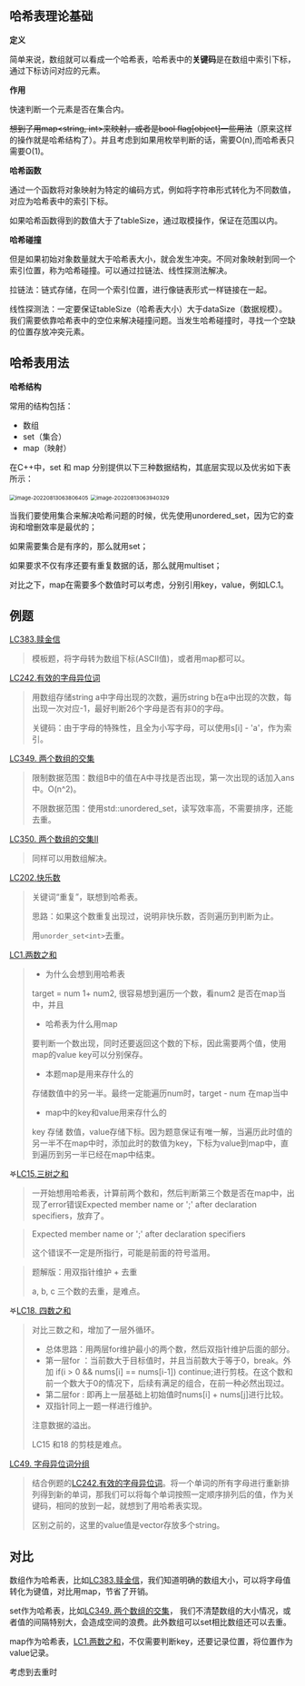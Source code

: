 ## 哈希表理论基础

**定义**

简单来说，数组就可以看成一个哈希表，哈希表中的**关键码**是在数组中索引下标，通过下标访问对应的元素。

**作用**

快速判断一个元素是否在集合内。

~~想到了用map<string, int>来映射，或者是bool flag[object]一些用法~~（原来这样的操作就是哈希结构了）。并且考虑到如果用枚举判断的话，需要O(n),而哈希表只需要O(1)。

**哈希函数**

通过一个函数将对象映射为特定的编码方式，例如将字符串形式转化为不同数值，对应为哈希表中的索引下标。

如果哈希函数得到的数值大于了tableSize，通过取模操作，保证在范围以内。

**哈希碰撞**

但是如果初始对象数量就大于哈希表大小，就会发生冲突。不同对象映射到同一个索引位置，称为哈希碰撞。可以通过拉链法、线性探测法解决。

拉链法：链式存储，在同一个索引位置，进行像链表形式一样链接在一起。

线性探测法：一定要保证tableSize（哈希表大小）大于dataSize（数据规模）。 我们需要依靠哈希表中的空位来解决碰撞问题。当发生哈希碰撞时，寻找一个空缺的位置存放冲突元素。

## 哈希表用法

**哈希结构**

常用的结构包括：

- 数组
- set（集合）
- map（映射）

在C++中，set 和 map 分别提供以下三种数据结构，其底层实现以及优劣如下表所示：

<img src="http://pic.shixiaocaia.fun/202208130638920.png" alt="image-20220813063806405" style="zoom: 67%;" />

<img src="http://pic.shixiaocaia.fun/202208130639362.png" alt="image-20220813063940329" style="zoom: 67%;" />

当我们要使用集合来解决哈希问题的时候，优先使用unordered_set，因为它的查询和增删效率是最优的；

如果需要集合是有序的，那么就用set；

如果要求不仅有序还要有重复数据的话，那么就用multiset；

对比之下，map在需要多个数值时可以考虑，分别引用key，value，例如LC.1。

## 例题

[LC383.赎金信](https://leetcode.cn/problems/ransom-note/)

> 模板题，将字母转为数组下标(ASCII值)，或者用map都可以。

[LC242.有效的字母异位词](https://leetcode.cn/problems/valid-anagram/)

> 用数组存储string a中字母出现的次数，遍历string b在a中出现的次数，每出现一次对应-1，最好判断26个字母是否有非0的字母。
>
> 关键码：由于字母的特殊性，且全为小写字母，可以使用s[i] - 'a'，作为索引。

[LC349. 两个数组的交集](https://leetcode.cn/problems/intersection-of-two-arrays/)

> 限制数据范围：数组B中的值在A中寻找是否出现，第一次出现的话加入ans中。O(n^2)。
>
> 不限数据范围：使用std::unordered_set，读写效率高，不需要排序，还能去重。

[LC350. 两个数组的交集II](https://leetcode.cn/problems/intersection-of-two-arrays-ii/)

> 同样可以用数组解决。

[LC202.快乐数](https://leetcode.cn/problems/happy-number/)

> 关键词“重复”，联想到哈希表。
>
> 思路：如果这个数重复出现过，说明非快乐数，否则遍历到判断为止。
>
> 用`unorder_set<int>`去重。

[LC1.两数之和](https://leetcode.cn/problems/two-sum/)

> - 为什么会想到用哈希表
>
> target = num 1+ num2, 很容易想到遍历一个数，看num2 是否在map当中，并且
>
> - 哈希表为什么用map
>
>  要判断一个数出现，同时还要返回这个数的下标，因此需要两个值，使用map的value key可以分别保存。
>
> - 本题map是用来存什么的
>
>  存储数值中的另一半。最终一定能遍历num时，target - num 在map当中
>
> - map中的key和value用来存什么的
>
>  key 存储 数值，value存储下标。因为题意保证有唯一解，当遍历此时值的另一半不在map中时，添加此时的数值为key，下标为value到map中，直到遍历到另一半已经在map中结束。

𖤐[LC15.三树之和](https://leetcode.cn/problems/3sum/)

> 一开始想用哈希表，计算前两个数和，然后判断第三个数是否在map中，出现了error错误Expected member name or ';' after declaration specifiers，放弃了。

> Expected member name or ';' after declaration specifiers
>
> 这个错误不一定是所指行，可能是前面的符号滥用。

> 题解版：用双指针维护 + 去重
>
> a, b, c 三个数的去重，是难点。

𖤐[LC18. 四数之和](https://leetcode.cn/problems/4sum/)

> 对比三数之和，增加了一层外循环。
>
> - 总体思路：用两层for维护最小的两个数，然后双指针维护后面的部分。
> - 第一层for ：当前数大于目标值时，并且当前数大于等于0，break。外加 if(i > 0 && nums[i] == nums[i-1]) continue;进行剪枝。在这个数和前一个数大于0的情况下，后续有满足的组合，在前一种必然出现过。
> - 第二层for : 即再上一层基础上初始值时nums[i] + nums[j]进行比较。
> - 双指针同上一题一样进行维护。
>
> 注意数据的溢出。
>
> LC15 和18 的剪枝是难点。

[LC49. 字母异位词分组](https://leetcode.cn/problems/group-anagrams/)

> 结合例题的[LC242.有效的字母异位词](https://leetcode.cn/problems/valid-anagram/)。将一个单词的所有字母进行重新排列得到新的单词，那我们可以将每个单词按照一定顺序排列后的值，作为关键码，相同的放到一起，就想到了用哈希表实现。
>
> 区别之前的，这里的value值是vector存放多个string。

## 对比

数组作为哈希表，比如[LC383.赎金信](https://leetcode.cn/problems/ransom-note/)，我们知道明确的数组大小，可以将字母值转化为键值，对比用map，节省了开销。

set作为哈希表，比如[LC349. 两个数组的交集](https://leetcode.cn/problems/intersection-of-two-arrays/)， 我们不清楚数组的大小情况，或者值的间隔特别大，会造成空间的浪费。此外数组可以set相比数组还可以去重。

map作为哈希表，[LC1.两数之和](https://leetcode.cn/problems/two-sum/)，不仅需要判断key，还要记录位置，将位置作为value记录。

考虑到去重时
